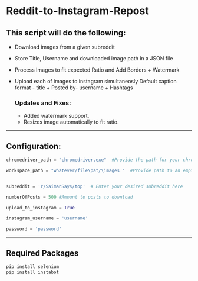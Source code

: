 # Reddit-to-Instagram-Repost

## This script will do the following:
* Download images from a given subreddit
* Store Title, Username and downloaded image path in a JSON file
* Process Images to fit expected Ratio and Add Borders + Watermark
* Upload each of images to instagram simultaneosly
   Default caption format - title + Posted by- username + Hashtags
   
  ### Updates and Fixes:
   * Added watermark support.
   * Resizes image automatically to fit ratio.
_________________________________________________________________________

## Configuration:

```python
chromedriver_path = "chromedriver.exe"  #Provide the path for your chromedriver exe

workspace_path = "whatever/file\pat/\images "  #Provide path to an empty folder to use as workspace, it should not end with '/'


subreddit = 'r/SaimanSays/top'  # Enter your desired subreddit here

numberOfPosts = 500 #Amount to posts to download 

upload_to_instagram = True

instagram_username = 'username' 

password = 'password'
```
_________________________________________________________________________

## Required Packages
   ```python
   pip install selenium
   pip install instabot
  ```

